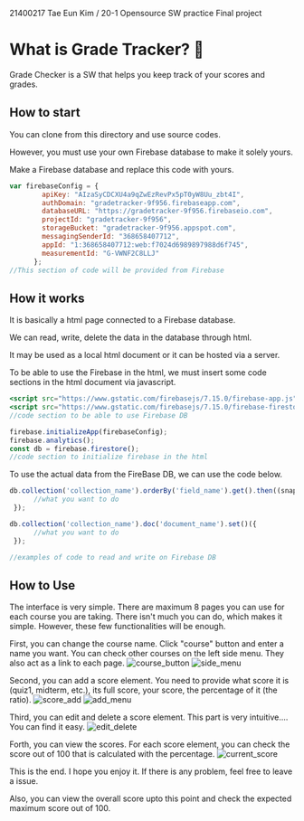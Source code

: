 21400217 Tae Eun Kim / 20-1 Opensource SW practice Final project

# What is Grade Tracker? 💯

Grade Checker is a SW that helps you keep track of your scores and grades.

## How to start

You can clone from this directory and use source codes. 

However, you must use your own Firebase database to make it solely yours.

Make a Firebase database and replace this code with yours.

```jsx
var firebaseConfig = {
        apiKey: "AIzaSyCDCXU4a9qZwEzRevPx5pT0yW8Uu_zbt4I",
        authDomain: "gradetracker-9f956.firebaseapp.com",
        databaseURL: "https://gradetracker-9f956.firebaseio.com",
        projectId: "gradetracker-9f956",
        storageBucket: "gradetracker-9f956.appspot.com",
        messagingSenderId: "368658407712",
        appId: "1:368658407712:web:f7024d6989897988d6f745",
        measurementId: "G-VWNF2C8LLJ"
      };
//This section of code will be provided from Firebase
```

## How it works

It is basically a html page connected to a Firebase database.

We can read, write, delete the data in the database through html.

It may be used as a local html document or it can be hosted via a server.

To be able to use the Firebase in the html, we must insert some code sections in the html document via javascript.

```jsx
<script src="https://www.gstatic.com/firebasejs/7.15.0/firebase-app.js"></script>
<script src="https://www.gstatic.com/firebasejs/7.15.0/firebase-firestore.js"></script>
//code section to be able to use Firebase DB

firebase.initializeApp(firebaseConfig);
firebase.analytics();
const db = firebase.firestore();
//code section to initialize firebase in the html
```

To use the actual data from the FireBase DB, we can use the code below.

```jsx
db.collection('collection_name').orderBy('field_name').get().then((snapshot) => {
      //what you want to do
 });

db.collection('collection_name').doc('document_name').set()({
      //what you want to do
 });

//examples of code to read and write on Firebase DB
```

## How to Use

The interface is very simple.
There are maximum 8 pages you can use for each course you are taking.
There isn't much you can do, which makes it simple.
However, these few functionalities will be enough.

First, you can change the course name.
Click "course" button and enter a name you want.
You can check other courses on the left side menu. They also act as a link to each page.
![course_button](https://user-images.githubusercontent.com/57384091/84513214-190d5500-ad04-11ea-8094-dca3dd8e1eac.JPG)
![side_menu](https://user-images.githubusercontent.com/57384091/84513257-2b878e80-ad04-11ea-9714-4d4296f22d54.JPG)

Second, you can add a score element.
You need to provide what score it is (quiz1, midterm, etc.), its full score, your score, the percentage of it (the ratio).
![score_add](https://user-images.githubusercontent.com/57384091/84513270-2e827f00-ad04-11ea-9798-08733aa03d4d.JPG)
![add_menu](https://user-images.githubusercontent.com/57384091/84513535-891bdb00-ad04-11ea-94df-f832c7ae74e6.JPG)

Third, you can edit and delete a score element.
This part is very intuitive.... You can find it easy.
![edit_delete](https://user-images.githubusercontent.com/57384091/84513285-317d6f80-ad04-11ea-93b5-2bd250fa2ced.JPG)

Forth, you can view the scores.
For each score element, you can check the score out of 100 that is calculated with the percentage.
![current_score](https://user-images.githubusercontent.com/57384091/84513305-36422380-ad04-11ea-8eb6-b5cfbf2a0352.JPG)



This is the end.
I hope you enjoy it.
If there is any problem, feel free to leave a issue.

Also, you can view the overall score upto this point and check the expected maximum score out of 100.
